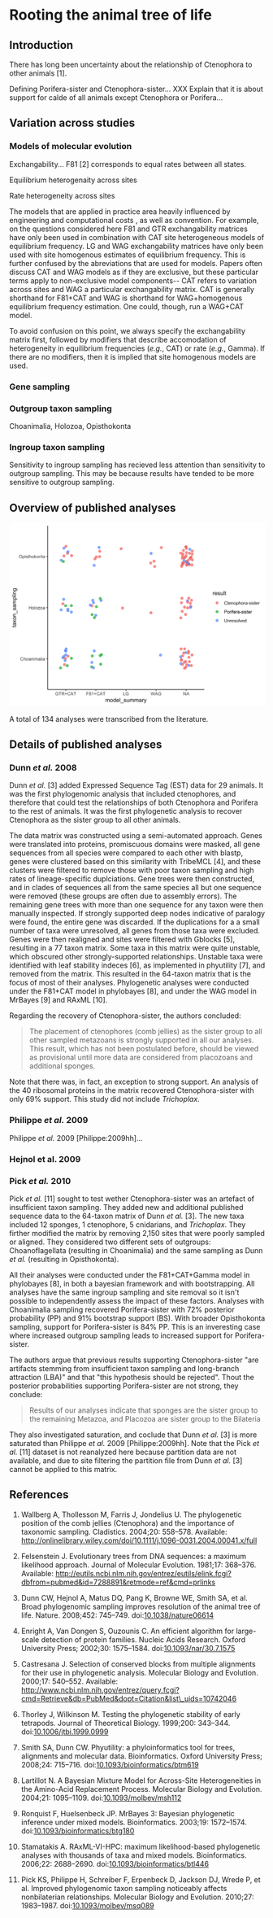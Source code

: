 
Rooting the animal tree of life
===============================

Introduction
------------

There has long been uncertainty about the relationship of Ctenophora to other animals \[1\].

Defining Porifera-sister and Ctenophora-sister... XXX Explain that it is about support for calde of all animals except Ctenophora or Porifera...

Variation across studies
------------------------

### Models of molecular evolution

Exchangability... F81 \[2\] corresponds to equal rates between all states.

Equilibrium heterogenaity across sites

Rate heterogeneity across sites

The models that are applied in practice area heavily influenced by engineering and computational costs , as well as convention. For example, on the questions considered here F81 and GTR exchangability matrices have only been used in combination with CAT site heterogeneous models of equilibrium frequency. LG and WAG exchangability matrices have only been used with site homogenous estimates of equilibrium frequency. This is further confused by the abreviations that are used for models. Papers often discuss CAT and WAG models as if they are exclusive, but these particular terms apply to non-exclusive model components-- CAT refers to variation across sites and WAG a particular exchangability matrix. CAT is generally shorthand for F81+CAT and WAG is shorthand for WAG+homogenous equilibrium frequency estimation. One could, though, run a WAG+CAT model.

To avoid confusion on this point, we always specify the exchangability matrix first, followed by modifiers that describe accomodation of heterogeneity in equilibrium frequencies (*e.g.*, CAT) or rate (*e.g.*, Gamma). If there are no modifiers, then it is implied that site homogenous models are used.

### Gene sampling

### Outgroup taxon sampling

Choanimalia, Holozoa, Opisthokonta

### Ingroup taxon sampling

Sensitivity to ingroup sampling has recieved less attention than sensitivity to outgroup sampling. This may be because results have tended to be more sensitive to outgroup sampling.

Overview of published analyses
------------------------------

![](manuscript_files/figure-markdown_github/support-1.png)

A total of 134 analyses were transcribed from the literature.

Details of published analyses
-----------------------------

### Dunn *et al.* 2008

Dunn *et al.* \[3\] added Expressed Sequence Tag (EST) data for 29 animals. It was the first phylogenomic analysis that included ctenophores, and therefore that could test the relationships of both Ctenophora and Porifera to the rest of animals. It was the first phylogenetic analysis to recover Ctenophora as the sister group to all other animals.

The data matrix was constructed using a semi-automated approach. Genes were translated into proteins, promiscuous domains were masked, all gene sequences from all species were compared to each other with blastp, genes were clustered based on this similarity with TribeMCL \[4\], and these clusters were filtered to remove those with poor taxon sampling and high rates of lineage-specific duplciations. Gene trees were then constructed, and in clades of sequences all from the same species all but one sequence were removed (these groups are often due to assembly errors). The remaining gene trees with more than one sequence for any taxon were then manually inspected. If strongly supported deep nodes indicative of paralogy were found, the entire gene was discarded. If the duplications for a a small number of taxa were unresolved, all genes from those taxa were excluded. Genes were then realigned and sites were filtered with Gblocks \[5\], resulting in a 77 taxon matrix. Some taxa in this matrix were quite unstable, which obscured other strongly-supported relationships. Unstable taxa were identified with leaf stability indeces \[6\], as implemented in phyutility \[7\], and removed from the matrix. This resulted in the 64-taxon matrix that is the focus of most of their analyses. Phylogenetic analyses were conducted under the F81+CAT model in phylobayes \[8\], and under the WAG model in MrBayes \[9\] and RAxML \[10\].

Regarding the recovery of Ctenophora-sister, the authors concluded:

> The placement of ctenophores (comb jellies) as the sister group to all other sampled metazoans is strongly supported in all our analyses. This result, which has not been postulated before, should be viewed as provisional until more data are considered from placozoans and additional sponges.

Note that there was, in fact, an exception to strong support. An analysis of the 40 ribosomal proteins in the matrix recovered Ctenophora-sister with only 69% support. This study did not include *Trichoplax*.

### Philippe *et al.* 2009

Philippe *et al.* 2009 \[Philippe:2009hh\]...

### Hejnol et al. 2009

### Pick *et al.* 2010

Pick *et al.* \[11\] sought to test wether Ctenophora-sister was an artefact of insufficient taxon sampling. They added new and additional published sequence data to the 64-taxon matrix of Dunn *et al.* \[3\]. The new taxa included 12 sponges, 1 ctenophore, 5 cnidarians, and *Trichoplax*. They firther modified the matrix by removing 2,150 sites that were poorly sampled or aligned. They considered two different sets of outgroups: Choanoflagellata (resulting in Choanimalia) and the same sampling as Dunn *et al.* (resulting in Opisthokonta).

All their analyses were conducted under the F81+CAT+Gamma model in phylobayes \[8\], in both a bayesian framework and with bootstrapping. All analyses have the same ingroup sampling and site removal so it isn't possible to independently assess the impact of these factors. Analyses with Choanimalia sampling recovered Porifera-sister with 72% posterior probability (PP) and 91% bootstrap support (BS). With broader Opisthokonta sampling, support for Porifera-sister is 84% PP. This is an inveresting case where increased outgroup sampling leads to increased support for Porifera-sister.

The authors argue that previous results supporting Ctenophora-sister "are artifacts stemming from insufficient taxon sampling and long-branch attraction (LBA)" and that "this hypothesis should be rejected". Thout the posterior probabilities supporting Porifera-sister are not strong, they conclude:

> Results of our analyses indicate that sponges are the sister group to the remaining Metazoa, and Placozoa are sister group to the Bilateria

They also investigated saturation, and coclude that Dunn *et al.* \[3\] is more saturated than Philippe *et al.* 2009 \[Philippe:2009hh\]. Note that the Pick *et al.* \[11\] dataset is not reanalyzed here because partition data are not available, and due to site filtering the partition file from Dunn *et al.* \[3\] cannot be applied to this matrix.

References
----------

1. Wallberg A, Thollesson M, Farris J, Jondelius U. The phylogenetic position of the comb jellies (Ctenophora) and the importance of taxonomic sampling. Cladistics. 2004;20: 558–578. Available: <http://onlinelibrary.wiley.com/doi/10.1111/j.1096-0031.2004.00041.x/full>

2. Felsenstein J. Evolutionary trees from DNA sequences: a maximum likelihood approach. Journal of Molecular Evolution. 1981;17: 368–376. Available: <http://eutils.ncbi.nlm.nih.gov/entrez/eutils/elink.fcgi?dbfrom=pubmed&id=7288891&retmode=ref&cmd=prlinks>

3. Dunn CW, Hejnol A, Matus DQ, Pang K, Browne WE, Smith SA, et al. Broad phylogenomic sampling improves resolution of the animal tree of life. Nature. 2008;452: 745–749. doi:[10.1038/nature06614](https://doi.org/10.1038/nature06614)

4. Enright A, Van Dongen S, Ouzounis C. An efficient algorithm for large-scale detection of protein families. Nucleic Acids Research. Oxford University Press; 2002;30: 1575–1584. doi:[10.1093/nar/30.7.1575](https://doi.org/10.1093/nar/30.7.1575)

5. Castresana J. Selection of conserved blocks from multiple alignments for their use in phylogenetic analysis. Molecular Biology and Evolution. 2000;17: 540–552. Available: [http://www.ncbi.nlm.nih.gov/entrez/query.fcgi?cmd=Retrieve&db=PubMed&dopt=Citation&list\_uids=10742046 ](http://www.ncbi.nlm.nih.gov/entrez/query.fcgi?cmd=Retrieve&db=PubMed&dopt=Citation&list_uids=10742046 )

6. Thorley J, Wilkinson M. Testing the phylogenetic stability of early tetrapods. Journal of Theoretical Biology. 1999;200: 343–344. doi:[10.1006/jtbi.1999.0999](https://doi.org/10.1006/jtbi.1999.0999)

7. Smith SA, Dunn CW. Phyutility: a phyloinformatics tool for trees, alignments and molecular data. Bioinformatics. Oxford University Press; 2008;24: 715–716. doi:[10.1093/bioinformatics/btm619](https://doi.org/10.1093/bioinformatics/btm619)

8. Lartillot N. A Bayesian Mixture Model for Across-Site Heterogeneities in the Amino-Acid Replacement Process. Molecular Biology and Evolution. 2004;21: 1095–1109. doi:[10.1093/molbev/msh112](https://doi.org/10.1093/molbev/msh112)

9. Ronquist F, Huelsenbeck JP. MrBayes 3: Bayesian phylogenetic inference under mixed models. Bioinformatics. 2003;19: 1572–1574. doi:[10.1093/bioinformatics/btg180](https://doi.org/10.1093/bioinformatics/btg180)

10. Stamatakis A. RAxML-VI-HPC: maximum likelihood-based phylogenetic analyses with thousands of taxa and mixed models. Bioinformatics. 2006;22: 2688–2690. doi:[10.1093/bioinformatics/btl446](https://doi.org/10.1093/bioinformatics/btl446)

11. Pick KS, Philippe H, Schreiber F, Erpenbeck D, Jackson DJ, Wrede P, et al. Improved phylogenomic taxon sampling noticeably affects nonbilaterian relationships. Molecular Biology and Evolution. 2010;27: 1983–1987. doi:[10.1093/molbev/msq089](https://doi.org/10.1093/molbev/msq089)
